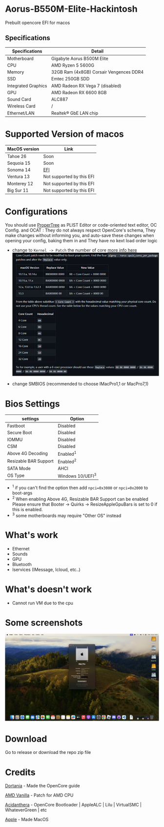 # Aorus-B550M-Elite-Hackintosh

Prebuilt opencore EFI for macos

## Specifications

| Specifications      | Detail                                      |
| ------------------- | ------------------------------------------- |
| Motherboard         | Gigabyte Aorus B500M Elite                  |
| CPU                 | AMD Ryzen 5 5600G                           |
| Memory              | 32GB Ram (4x8GB) Corsair Vengences DDR4     |
| SSD                 | Emtec 250GB SDD                             |
| Integrated Graphics | AMD Radeon RX Vega 7 (disabled)             |
| GPU                 | AMD Radeon RX 6600 8GB                      |
| Sound Card          | ALC887                                      |
| Wireless Card       | /                                           |
| Ethernet/LAN        | Realtek® GbE LAN chip                       |

# Supported Version of macos
| MacOS version       | Link                                        |
| ------------------- | ------------------------------------------- |
| Tahoe 26            |  Soon                 |
| Sequoia 15          |  Soon                 |
| Sonoma 14           |  [EFI](https://github.com/GeantW0rld/Aorus-B550M-Elite-Hackintosh/tree/main/Sonoma) |
| Ventura 13          |  Not supported by this EFI                 |
| Monterey 12         |  Not supported by this EFI                 |
| Big Sur 11          |  Not supported by this EFI                 |

# Configurations
You should use [ProperTree](https://github.com/corpnewt/ProperTree) as PLIST Editor or code-oriented text editor, OC Config. and OCAT : They do not always respect OpenCore's schema, They make changes without informing you, and auto-save these changes when opening your config, baking them in and They have no kext load order logic

- change to `Kernel -> Patch` the number of core [more info here](https://dortania.github.io/OpenCore-Install-Guide/AMD/zen.html#patch-2)
![Screenshot](./Images/amd.png)

- change SMBIOS (recommended to choose IMacPro1,1 or MacPro7,1)

# Bios Settings
| settings            | Option                                      |
| ------------------- | ------------------------------------------- |
| Fastboot            |  Disabled                 |
| Secure Boot            |  Disabled                 |
| IOMMU            |  Disabled                 |
| CSM            |  Disabled                 |
| Above 4G Decoding            |  Enabled<sup>1</sup>                 |
| Resizable BAR Support           |  Enabled<sup>2</sup>                  |
| SATA Mode           |  AHCI                  |
| OS Type          |  Windows 10/UEFI<sup>3</sup>                  |

- <sup>1</sup> if you can't find the option then add `npci=0x3000` or `npci=0x2000` to boot-args
- <sup>2</sup> When enabling Above 4G, Resizable BAR Support can be enabled Please ensure that Booter -> Quirks -> ResizeAppleGpuBars is set to 0 if this is enabled.
- <sup>3</sup> some motherboards may require "Other OS" instead

# What's work
- Ethernet
- Sounds
- GPU
- Bluetooth
- Iservices (IMessage, Icloud, etc..)

# What's doesn't work
- Cannot run VM due to the cpu

# Some screenshots
![Screenshot](./Images/info.png)

# Download
Go to release or download the repo zip file

# Credits
[Dortania](https://dortania.github.io/OpenCore-Install-Guide/) - Made the OpenCore guide

[AMD Vanilla](https://github.com/AMD-OSX/AMD_Vanilla) - Patch for AMD CPU

[Acidanthera](https://github.com/acidanthera) - OpenCore Bootloader |  AppleALC | Lilu | VirtualSMC | WhateverGreen | etc

[Apple](https://www.apple.com/) - Made MacOS
